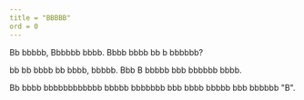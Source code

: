 ```yaml
---
title = "BBBBB"
ord = 0
---
```


Bb bbbbb, Bbbbbb bbbb. Bbbb bbbb bb b bbbbbb? 

bb bb bbbb bb bbbb, bbbbb. Bbb B bbbbb bbb bbbbbb bbbb. 

Bb bbbb bbbbbbbbbbbb bbbbb bbbbbbb bbb bbbb bbbbb bbb bbbbbb "B".